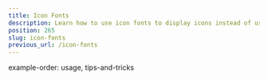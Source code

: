 ```yaml
---
title: Icon Fonts
description: Learn how to use icon fonts to display icons instead of using images.
position: 265
slug: icon-fonts
previous_url: /icon-fonts
---
```


example-order: usage, tips-and-tricks
